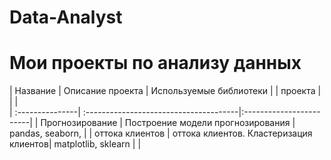 # Data-Analyst

# Мои проекты по анализу данных
| Название        |  Описание проекта                                     | Используемые библиотеки |
| проекта         |                                        |                         |  
| :---------------| :--------------------------------------|:------------------------|
| Прогнозирование | Построение модели прогнозирования      | pandas, seaborn,        |
| оттока клиентов | оттока клиентов. Кластеризация клиентов| matplotlib, sklearn     |     |                                     
